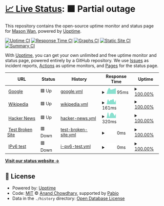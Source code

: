 # [📈 Live Status](https://masonwan.com): <!--live status--> **🟧 Partial outage**

This repository contains the open-source uptime monitor and status page for [Mason Wan](www.MasonWan.com), powered by [Upptime](https://github.com/upptime/upptime).

[![Uptime CI](https://github.com/masonwan/upptime/workflows/Uptime%20CI/badge.svg)](https://github.com/masonwan/upptime/actions?query=workflow%3A%22Uptime+CI%22)
[![Response Time CI](https://github.com/masonwan/upptime/workflows/Response%20Time%20CI/badge.svg)](https://github.com/masonwan/upptime/actions?query=workflow%3A%22Response+Time+CI%22)
[![Graphs CI](https://github.com/masonwan/upptime/workflows/Graphs%20CI/badge.svg)](https://github.com/masonwan/upptime/actions?query=workflow%3A%22Graphs+CI%22)
[![Static Site CI](https://github.com/masonwan/upptime/workflows/Static%20Site%20CI/badge.svg)](https://github.com/masonwan/upptime/actions?query=workflow%3A%22Static+Site+CI%22)
[![Summary CI](https://github.com/masonwan/upptime/workflows/Summary%20CI/badge.svg)](https://github.com/masonwan/upptime/actions?query=workflow%3A%22Summary+CI%22)

With [Upptime](https://upptime.js.org), you can get your own unlimited and free uptime monitor and status page, powered entirely by a GitHub repository. We use [Issues](https://github.com/masonwan/upptime/issues) as incident reports, [Actions](https://github.com/masonwan/upptime/actions) as uptime monitors, and [Pages](https://masonwan.com) for the status page.

<!--start: status pages-->
<!-- This summary is generated by Upptime (https://github.com/upptime/upptime) -->
<!-- Do not edit this manually, your changes will be overwritten -->
<!-- prettier-ignore -->
| URL | Status | History | Response Time | Uptime |
| --- | ------ | ------- | ------------- | ------ |
| <img alt="" src="https://icons.duckduckgo.com/ip3/www.google.com.ico" height="13"> [Google](https://www.google.com) | 🟩 Up | [google.yml](https://github.com/masonwan/upptime/commits/HEAD/history/google.yml) | <details><summary><img alt="Response time graph" src="./graphs/google/response-time-week.png" height="20"> 95ms</summary><br><a href="https://masonwan.com/history/google"><img alt="Response time 108" src="https://img.shields.io/endpoint?url=https%3A%2F%2Fraw.githubusercontent.com%2Fmasonwan%2Fupptime%2FHEAD%2Fapi%2Fgoogle%2Fresponse-time.json"></a><br><a href="https://masonwan.com/history/google"><img alt="24-hour response time 109" src="https://img.shields.io/endpoint?url=https%3A%2F%2Fraw.githubusercontent.com%2Fmasonwan%2Fupptime%2FHEAD%2Fapi%2Fgoogle%2Fresponse-time-day.json"></a><br><a href="https://masonwan.com/history/google"><img alt="7-day response time 95" src="https://img.shields.io/endpoint?url=https%3A%2F%2Fraw.githubusercontent.com%2Fmasonwan%2Fupptime%2FHEAD%2Fapi%2Fgoogle%2Fresponse-time-week.json"></a><br><a href="https://masonwan.com/history/google"><img alt="30-day response time 111" src="https://img.shields.io/endpoint?url=https%3A%2F%2Fraw.githubusercontent.com%2Fmasonwan%2Fupptime%2FHEAD%2Fapi%2Fgoogle%2Fresponse-time-month.json"></a><br><a href="https://masonwan.com/history/google"><img alt="1-year response time 108" src="https://img.shields.io/endpoint?url=https%3A%2F%2Fraw.githubusercontent.com%2Fmasonwan%2Fupptime%2FHEAD%2Fapi%2Fgoogle%2Fresponse-time-year.json"></a></details> | <details><summary><a href="https://masonwan.com/history/google">100.00%</a></summary><a href="https://masonwan.com/history/google"><img alt="All-time uptime 100.00%" src="https://img.shields.io/endpoint?url=https%3A%2F%2Fraw.githubusercontent.com%2Fmasonwan%2Fupptime%2FHEAD%2Fapi%2Fgoogle%2Fuptime.json"></a><br><a href="https://masonwan.com/history/google"><img alt="24-hour uptime 100.00%" src="https://img.shields.io/endpoint?url=https%3A%2F%2Fraw.githubusercontent.com%2Fmasonwan%2Fupptime%2FHEAD%2Fapi%2Fgoogle%2Fuptime-day.json"></a><br><a href="https://masonwan.com/history/google"><img alt="7-day uptime 100.00%" src="https://img.shields.io/endpoint?url=https%3A%2F%2Fraw.githubusercontent.com%2Fmasonwan%2Fupptime%2FHEAD%2Fapi%2Fgoogle%2Fuptime-week.json"></a><br><a href="https://masonwan.com/history/google"><img alt="30-day uptime 100.00%" src="https://img.shields.io/endpoint?url=https%3A%2F%2Fraw.githubusercontent.com%2Fmasonwan%2Fupptime%2FHEAD%2Fapi%2Fgoogle%2Fuptime-month.json"></a><br><a href="https://masonwan.com/history/google"><img alt="1-year uptime 100.00%" src="https://img.shields.io/endpoint?url=https%3A%2F%2Fraw.githubusercontent.com%2Fmasonwan%2Fupptime%2FHEAD%2Fapi%2Fgoogle%2Fuptime-year.json"></a></details>
| <img alt="" src="https://icons.duckduckgo.com/ip3/en.wikipedia.org.ico" height="13"> [Wikipedia](https://en.wikipedia.org) | 🟩 Up | [wikipedia.yml](https://github.com/masonwan/upptime/commits/HEAD/history/wikipedia.yml) | <details><summary><img alt="Response time graph" src="./graphs/wikipedia/response-time-week.png" height="20"> 161ms</summary><br><a href="https://masonwan.com/history/wikipedia"><img alt="Response time 244" src="https://img.shields.io/endpoint?url=https%3A%2F%2Fraw.githubusercontent.com%2Fmasonwan%2Fupptime%2FHEAD%2Fapi%2Fwikipedia%2Fresponse-time.json"></a><br><a href="https://masonwan.com/history/wikipedia"><img alt="24-hour response time 169" src="https://img.shields.io/endpoint?url=https%3A%2F%2Fraw.githubusercontent.com%2Fmasonwan%2Fupptime%2FHEAD%2Fapi%2Fwikipedia%2Fresponse-time-day.json"></a><br><a href="https://masonwan.com/history/wikipedia"><img alt="7-day response time 161" src="https://img.shields.io/endpoint?url=https%3A%2F%2Fraw.githubusercontent.com%2Fmasonwan%2Fupptime%2FHEAD%2Fapi%2Fwikipedia%2Fresponse-time-week.json"></a><br><a href="https://masonwan.com/history/wikipedia"><img alt="30-day response time 211" src="https://img.shields.io/endpoint?url=https%3A%2F%2Fraw.githubusercontent.com%2Fmasonwan%2Fupptime%2FHEAD%2Fapi%2Fwikipedia%2Fresponse-time-month.json"></a><br><a href="https://masonwan.com/history/wikipedia"><img alt="1-year response time 244" src="https://img.shields.io/endpoint?url=https%3A%2F%2Fraw.githubusercontent.com%2Fmasonwan%2Fupptime%2FHEAD%2Fapi%2Fwikipedia%2Fresponse-time-year.json"></a></details> | <details><summary><a href="https://masonwan.com/history/wikipedia">100.00%</a></summary><a href="https://masonwan.com/history/wikipedia"><img alt="All-time uptime 100.00%" src="https://img.shields.io/endpoint?url=https%3A%2F%2Fraw.githubusercontent.com%2Fmasonwan%2Fupptime%2FHEAD%2Fapi%2Fwikipedia%2Fuptime.json"></a><br><a href="https://masonwan.com/history/wikipedia"><img alt="24-hour uptime 100.00%" src="https://img.shields.io/endpoint?url=https%3A%2F%2Fraw.githubusercontent.com%2Fmasonwan%2Fupptime%2FHEAD%2Fapi%2Fwikipedia%2Fuptime-day.json"></a><br><a href="https://masonwan.com/history/wikipedia"><img alt="7-day uptime 100.00%" src="https://img.shields.io/endpoint?url=https%3A%2F%2Fraw.githubusercontent.com%2Fmasonwan%2Fupptime%2FHEAD%2Fapi%2Fwikipedia%2Fuptime-week.json"></a><br><a href="https://masonwan.com/history/wikipedia"><img alt="30-day uptime 100.00%" src="https://img.shields.io/endpoint?url=https%3A%2F%2Fraw.githubusercontent.com%2Fmasonwan%2Fupptime%2FHEAD%2Fapi%2Fwikipedia%2Fuptime-month.json"></a><br><a href="https://masonwan.com/history/wikipedia"><img alt="1-year uptime 100.00%" src="https://img.shields.io/endpoint?url=https%3A%2F%2Fraw.githubusercontent.com%2Fmasonwan%2Fupptime%2FHEAD%2Fapi%2Fwikipedia%2Fuptime-year.json"></a></details>
| <img alt="" src="https://icons.duckduckgo.com/ip3/news.ycombinator.com.ico" height="13"> [Hacker News](https://news.ycombinator.com) | 🟩 Up | [hacker-news.yml](https://github.com/masonwan/upptime/commits/HEAD/history/hacker-news.yml) | <details><summary><img alt="Response time graph" src="./graphs/hacker-news/response-time-week.png" height="20"> 320ms</summary><br><a href="https://masonwan.com/history/hacker-news"><img alt="Response time 322" src="https://img.shields.io/endpoint?url=https%3A%2F%2Fraw.githubusercontent.com%2Fmasonwan%2Fupptime%2FHEAD%2Fapi%2Fhacker-news%2Fresponse-time.json"></a><br><a href="https://masonwan.com/history/hacker-news"><img alt="24-hour response time 339" src="https://img.shields.io/endpoint?url=https%3A%2F%2Fraw.githubusercontent.com%2Fmasonwan%2Fupptime%2FHEAD%2Fapi%2Fhacker-news%2Fresponse-time-day.json"></a><br><a href="https://masonwan.com/history/hacker-news"><img alt="7-day response time 320" src="https://img.shields.io/endpoint?url=https%3A%2F%2Fraw.githubusercontent.com%2Fmasonwan%2Fupptime%2FHEAD%2Fapi%2Fhacker-news%2Fresponse-time-week.json"></a><br><a href="https://masonwan.com/history/hacker-news"><img alt="30-day response time 318" src="https://img.shields.io/endpoint?url=https%3A%2F%2Fraw.githubusercontent.com%2Fmasonwan%2Fupptime%2FHEAD%2Fapi%2Fhacker-news%2Fresponse-time-month.json"></a><br><a href="https://masonwan.com/history/hacker-news"><img alt="1-year response time 322" src="https://img.shields.io/endpoint?url=https%3A%2F%2Fraw.githubusercontent.com%2Fmasonwan%2Fupptime%2FHEAD%2Fapi%2Fhacker-news%2Fresponse-time-year.json"></a></details> | <details><summary><a href="https://masonwan.com/history/hacker-news">100.00%</a></summary><a href="https://masonwan.com/history/hacker-news"><img alt="All-time uptime 100.00%" src="https://img.shields.io/endpoint?url=https%3A%2F%2Fraw.githubusercontent.com%2Fmasonwan%2Fupptime%2FHEAD%2Fapi%2Fhacker-news%2Fuptime.json"></a><br><a href="https://masonwan.com/history/hacker-news"><img alt="24-hour uptime 100.00%" src="https://img.shields.io/endpoint?url=https%3A%2F%2Fraw.githubusercontent.com%2Fmasonwan%2Fupptime%2FHEAD%2Fapi%2Fhacker-news%2Fuptime-day.json"></a><br><a href="https://masonwan.com/history/hacker-news"><img alt="7-day uptime 100.00%" src="https://img.shields.io/endpoint?url=https%3A%2F%2Fraw.githubusercontent.com%2Fmasonwan%2Fupptime%2FHEAD%2Fapi%2Fhacker-news%2Fuptime-week.json"></a><br><a href="https://masonwan.com/history/hacker-news"><img alt="30-day uptime 100.00%" src="https://img.shields.io/endpoint?url=https%3A%2F%2Fraw.githubusercontent.com%2Fmasonwan%2Fupptime%2FHEAD%2Fapi%2Fhacker-news%2Fuptime-month.json"></a><br><a href="https://masonwan.com/history/hacker-news"><img alt="1-year uptime 100.00%" src="https://img.shields.io/endpoint?url=https%3A%2F%2Fraw.githubusercontent.com%2Fmasonwan%2Fupptime%2FHEAD%2Fapi%2Fhacker-news%2Fuptime-year.json"></a></details>
| <img alt="" src="https://icons.duckduckgo.com/ip3/thissitedoesnotexist.koj.co.ico" height="13"> [Test Broken Site](https://thissitedoesnotexist.koj.co) | 🟥 Down | [test-broken-site.yml](https://github.com/masonwan/upptime/commits/HEAD/history/test-broken-site.yml) | <details><summary><img alt="Response time graph" src="./graphs/test-broken-site/response-time-week.png" height="20"> 0ms</summary><br><a href="https://masonwan.com/history/test-broken-site"><img alt="Response time 0" src="https://img.shields.io/endpoint?url=https%3A%2F%2Fraw.githubusercontent.com%2Fmasonwan%2Fupptime%2FHEAD%2Fapi%2Ftest-broken-site%2Fresponse-time.json"></a><br><a href="https://masonwan.com/history/test-broken-site"><img alt="24-hour response time 0" src="https://img.shields.io/endpoint?url=https%3A%2F%2Fraw.githubusercontent.com%2Fmasonwan%2Fupptime%2FHEAD%2Fapi%2Ftest-broken-site%2Fresponse-time-day.json"></a><br><a href="https://masonwan.com/history/test-broken-site"><img alt="7-day response time 0" src="https://img.shields.io/endpoint?url=https%3A%2F%2Fraw.githubusercontent.com%2Fmasonwan%2Fupptime%2FHEAD%2Fapi%2Ftest-broken-site%2Fresponse-time-week.json"></a><br><a href="https://masonwan.com/history/test-broken-site"><img alt="30-day response time 0" src="https://img.shields.io/endpoint?url=https%3A%2F%2Fraw.githubusercontent.com%2Fmasonwan%2Fupptime%2FHEAD%2Fapi%2Ftest-broken-site%2Fresponse-time-month.json"></a><br><a href="https://masonwan.com/history/test-broken-site"><img alt="1-year response time 0" src="https://img.shields.io/endpoint?url=https%3A%2F%2Fraw.githubusercontent.com%2Fmasonwan%2Fupptime%2FHEAD%2Fapi%2Ftest-broken-site%2Fresponse-time-year.json"></a></details> | <details><summary><a href="https://masonwan.com/history/test-broken-site">100.00%</a></summary><a href="https://masonwan.com/history/test-broken-site"><img alt="All-time uptime 100.00%" src="https://img.shields.io/endpoint?url=https%3A%2F%2Fraw.githubusercontent.com%2Fmasonwan%2Fupptime%2FHEAD%2Fapi%2Ftest-broken-site%2Fuptime.json"></a><br><a href="https://masonwan.com/history/test-broken-site"><img alt="24-hour uptime 100.00%" src="https://img.shields.io/endpoint?url=https%3A%2F%2Fraw.githubusercontent.com%2Fmasonwan%2Fupptime%2FHEAD%2Fapi%2Ftest-broken-site%2Fuptime-day.json"></a><br><a href="https://masonwan.com/history/test-broken-site"><img alt="7-day uptime 100.00%" src="https://img.shields.io/endpoint?url=https%3A%2F%2Fraw.githubusercontent.com%2Fmasonwan%2Fupptime%2FHEAD%2Fapi%2Ftest-broken-site%2Fuptime-week.json"></a><br><a href="https://masonwan.com/history/test-broken-site"><img alt="30-day uptime 100.00%" src="https://img.shields.io/endpoint?url=https%3A%2F%2Fraw.githubusercontent.com%2Fmasonwan%2Fupptime%2FHEAD%2Fapi%2Ftest-broken-site%2Fuptime-month.json"></a><br><a href="https://masonwan.com/history/test-broken-site"><img alt="1-year uptime 100.00%" src="https://img.shields.io/endpoint?url=https%3A%2F%2Fraw.githubusercontent.com%2Fmasonwan%2Fupptime%2FHEAD%2Fapi%2Ftest-broken-site%2Fuptime-year.json"></a></details>
| <img alt="" src="https://icons.duckduckgo.com/ip3/null.ico" height="13"> [IPv6 test](forwardemail.net) | 🟥 Down | [i-pv6-test.yml](https://github.com/masonwan/upptime/commits/HEAD/history/i-pv6-test.yml) | <details><summary><img alt="Response time graph" src="./graphs/i-pv6-test/response-time-week.png" height="20"> 0ms</summary><br><a href="https://masonwan.com/history/i-pv6-test"><img alt="Response time 0" src="https://img.shields.io/endpoint?url=https%3A%2F%2Fraw.githubusercontent.com%2Fmasonwan%2Fupptime%2FHEAD%2Fapi%2Fi-pv6-test%2Fresponse-time.json"></a><br><a href="https://masonwan.com/history/i-pv6-test"><img alt="24-hour response time 0" src="https://img.shields.io/endpoint?url=https%3A%2F%2Fraw.githubusercontent.com%2Fmasonwan%2Fupptime%2FHEAD%2Fapi%2Fi-pv6-test%2Fresponse-time-day.json"></a><br><a href="https://masonwan.com/history/i-pv6-test"><img alt="7-day response time 0" src="https://img.shields.io/endpoint?url=https%3A%2F%2Fraw.githubusercontent.com%2Fmasonwan%2Fupptime%2FHEAD%2Fapi%2Fi-pv6-test%2Fresponse-time-week.json"></a><br><a href="https://masonwan.com/history/i-pv6-test"><img alt="30-day response time 0" src="https://img.shields.io/endpoint?url=https%3A%2F%2Fraw.githubusercontent.com%2Fmasonwan%2Fupptime%2FHEAD%2Fapi%2Fi-pv6-test%2Fresponse-time-month.json"></a><br><a href="https://masonwan.com/history/i-pv6-test"><img alt="1-year response time 0" src="https://img.shields.io/endpoint?url=https%3A%2F%2Fraw.githubusercontent.com%2Fmasonwan%2Fupptime%2FHEAD%2Fapi%2Fi-pv6-test%2Fresponse-time-year.json"></a></details> | <details><summary><a href="https://masonwan.com/history/i-pv6-test">100.00%</a></summary><a href="https://masonwan.com/history/i-pv6-test"><img alt="All-time uptime 100.00%" src="https://img.shields.io/endpoint?url=https%3A%2F%2Fraw.githubusercontent.com%2Fmasonwan%2Fupptime%2FHEAD%2Fapi%2Fi-pv6-test%2Fuptime.json"></a><br><a href="https://masonwan.com/history/i-pv6-test"><img alt="24-hour uptime 100.00%" src="https://img.shields.io/endpoint?url=https%3A%2F%2Fraw.githubusercontent.com%2Fmasonwan%2Fupptime%2FHEAD%2Fapi%2Fi-pv6-test%2Fuptime-day.json"></a><br><a href="https://masonwan.com/history/i-pv6-test"><img alt="7-day uptime 100.00%" src="https://img.shields.io/endpoint?url=https%3A%2F%2Fraw.githubusercontent.com%2Fmasonwan%2Fupptime%2FHEAD%2Fapi%2Fi-pv6-test%2Fuptime-week.json"></a><br><a href="https://masonwan.com/history/i-pv6-test"><img alt="30-day uptime 100.00%" src="https://img.shields.io/endpoint?url=https%3A%2F%2Fraw.githubusercontent.com%2Fmasonwan%2Fupptime%2FHEAD%2Fapi%2Fi-pv6-test%2Fuptime-month.json"></a><br><a href="https://masonwan.com/history/i-pv6-test"><img alt="1-year uptime 100.00%" src="https://img.shields.io/endpoint?url=https%3A%2F%2Fraw.githubusercontent.com%2Fmasonwan%2Fupptime%2FHEAD%2Fapi%2Fi-pv6-test%2Fuptime-year.json"></a></details>

<!--end: status pages-->

[**Visit our status website →**](https://masonwan.com)

## 📄 License

- Powered by: [Upptime](https://github.com/upptime/upptime)
- Code: [MIT](./LICENSE) © [Anand Chowdhary](https://anandchowdhary.com), supported by [Pabio](https://pabio.com)
- Data in the `./history` directory: [Open Database License](https://opendatacommons.org/licenses/odbl/1-0/)
